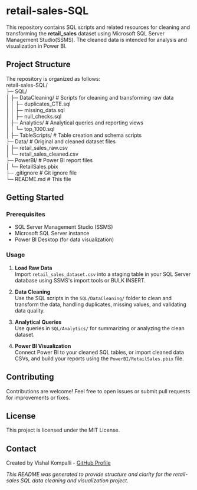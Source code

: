 # retail-sales-SQL

This repository contains SQL scripts and related resources for cleaning and transforming the **retail_sales** dataset using Microsoft SQL Server Management Studio(SSMS). The cleaned data is intended for analysis and visualization in Power BI.

## Project Structure

The repository is organized as follows:  
retail-sales-SQL/  
├─ SQL/  
│ ├─ DataCleaning/ # Scripts for cleaning and transforming raw data  
│ │ ├─ duplicates_CTE.sql  
│ │ ├─ missing_data.sql  
│ │ ├─ null_checks.sql  
│ ├─ Analytics/ # Analytical queries and reporting views  
│ │ └─ top_1000.sql  
│ ├─ TableScripts/ # Table creation and schema scripts  
├─ Data/ # Original and cleaned dataset files  
│ ├─ retail_sales_raw.csv  
│ └─ retail_sales_cleaned.csv  
├─ PowerBI/ # Power BI report files  
│ └─ RetailSales.pbix  
├─ .gitignore # Git ignore file  
└─ README.md # This file  

## Getting Started  

### Prerequisites  

- SQL Server Management Studio (SSMS)  
- Microsoft SQL Server instance  
- Power BI Desktop (for data visualization)  

### Usage  

1. **Load Raw Data**  
   Import `retail_sales_dataset.csv` into a staging table in your SQL Server database using SSMS's import tools or BULK INSERT.  

2. **Data Cleaning**  
   Use the SQL scripts in the `SQL/DataCleaning/` folder to clean and transform the data, handling duplicates, missing values, and validating data quality.  

3. **Analytical Queries**    
   Use queries in `SQL/Analytics/` for summarizing or analyzing the clean dataset.  

4. **Power BI Visualization**  
   Connect Power BI to your cleaned SQL tables, or import cleaned data CSVs, and build your reports using the `PowerBI/RetailSales.pbix` file.  

## Contributing  

Contributions are welcome! Feel free to open issues or submit pull requests for improvements or fixes.  

## License  

This project is licensed under the MIT License.  

## Contact  

Created by Vishal Kompalli - [GitHub Profile](https://github.com/Vishalkompalli)  

*This README was generated to provide structure and clarity for the retail-sales SQL data cleaning and visualization project.*  

